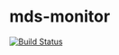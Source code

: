 # mds-monitor

[![Build Status](https://travis-ci.com/Kolbasyatin/mds-monitor.svg?branch=master)](https://travis-ci.com/Kolbasyatin/mds-monitor)

